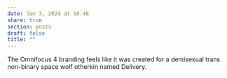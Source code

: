 ```yaml
---
date: Jan 3, 2024 at 10:46
share: true
section: posts
draft: false
title: ""
---
```


The Omnifocus 4 branding feels like it was created for a demisexual trans non-binary space wolf otherkin named Delivery.
